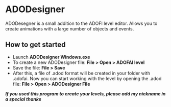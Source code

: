 # ADODesigner
ADODesegner is a small addition to the ADOFI level editor. Allows you to create animations with a large number of objects and events.
## How to get started
* Launch **ADODesigner Windows.exe**
* To create a new ADODesigner file: **File > Open > ADOFAI level**
* Save the file: **File > Save**
* After this, a file of .adod format will be created in your folder with .adofai. Now you can start working with the level by opening the .adod file: **File > Open > ADODesigner File**
  
***If you used this program to create your levels, please add my nickname in a special thanks***
